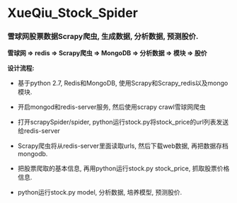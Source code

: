 # XueQiu_Stock_Spider

### 雪球网股票数据Scrapy爬虫, 生成数据, 分析数据, 预测股价.

**雪球网 => redis => Scrapy爬虫 => MongoDB => 分析数据 => 模块 => 股价**

**设计流程:**

- 基于python 2.7, Redis和MongoDB, 使用Scrapy和Scrapy_redis以及mongo 模块.

- 开启mongod和redis-server服务, 然后使用scrapy crawl雪球网爬虫

- 打开scrapySpider/spider, python运行stock.py将stock_price的url列表发送给redis-server

- Scrapy爬虫将从redis-server里面读取urls, 然后下载web数据, 再把数据存档mongodb.

- 把股票爬取的基本信息, 再用python运行stock.py stock_price, 抓取股票价格信息.

- python运行stock.py model, 分析数据, 培养模型, 预测股价.
